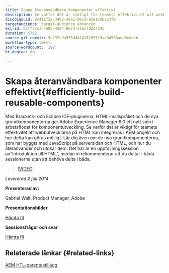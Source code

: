 ```yaml
---
title: Skapa återanvändbara komponenter effektivt
description: Se varför det är viktigt för teamets effektivitet att webbutvecklarna på HTML kan integreras i AEM projekt och hur detta kan göras möjligt. Lär dig även om de nya grundkomponenterna, som har byggts med JavaScript på serversidan och HTML, och hur du återanvänder och utökar dem.
discoiquuid: 8c411732-3462-4ea1-9bca-e3e1cd6ac3f0
targetaudience: target-audience advanced
exl-id: 6cffa7ca-4b83-4564-8674-51ec7d2d734c
duration: 5792
source-git-commit: 9a297cda953d4414131657f9ac84580aea0eabeb
workflow-type: tm+mt
source-wordcount: '192'
ht-degree: 0%

---
```


# Skapa återanvändbara komponenter effektivt{#efficiently-build-reusable-components}

Med Brackets- och Eclipse IDE-pluginerna, HTML-mallspråket och de nya grundkomponenterna ger Adobe Experience Manager 6.0 ett nytt spin i arbetsflödet för komponentutveckling. Se varför det är viktigt för teamets effektivitet att webbutvecklarna på HTML kan integreras i AEM projekt och hur detta kan göras möjligt. Lär dig även om de nya grundkomponenterna, som har byggts med JavaScript på serversidan och HTML, och hur du återanvänder och utökar dem. Det här är en uppföljningssession av&quot;Introduktion till HTML&quot;, medan vi rekommenderar att du deltar i båda sessionerna utan att behöva delta i båda.

>[!VIDEO](https://video.tv.adobe.com/v/19503/?quality=9)

*Levererad 2 juli 2014*

**Presenterad av:**

Gabriel Walt, Product Manager, Adobe

**Presentationsbilder**

[Hämta fil](assets/efficiently-build-reusable-components.pdf)

**Sessionsfrågor och svar**

[Hämta fil](assets/efficiently-build-reusable-components-q-a.pdf)

## Relaterade länkar {#related-links}

[AEM HTL-parentestillägg](https://github.com/Adobe-Marketing-Cloud/aem-brackets-extension#AEM6#BeautifulMarkup)

<!--
[Get back to the Overview](https://helpx.adobe.com/experience-manager/kt/eseminars/gems/aem-index.html)
-->
